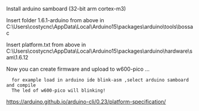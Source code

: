 Install arduino samboard (32-bit arm cortex-m3)

Insert folder 1.6.1-arduino from above  in C:\Users\costycnc\AppData\Local\Arduino15\packages\arduino\tools\bossac

Insert platform.txt from above  in  C:\Users\costycnc\AppData\Local\Arduino15\packages\arduino\hardware\sam\1.6.12

Now you can create firmware and upload to w600-pico ... 

      for example load in arduino ide blink-asm ,select arduino samboard and compile
      The led of w600-pico will blinking!


https://arduino.github.io/arduino-cli/0.23/platform-specification/

